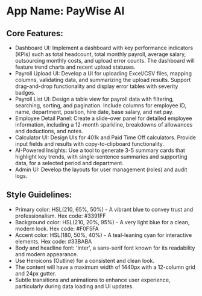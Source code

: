 # **App Name**: PayWise AI

## Core Features:

- Dashboard UI: Implement a dashboard with key performance indicators (KPIs) such as total headcount, total monthly payroll, average salary, outsourcing monthly costs, and upload error counts. The dashboard will feature trend charts and recent upload statuses.
- Payroll Upload UI: Develop a UI for uploading Excel/CSV files, mapping columns, validating data, and summarizing the upload results. Support drag-and-drop functionality and display error tables with severity badges.
- Payroll List UI: Design a table view for payroll data with filtering, searching, sorting, and pagination. Include columns for employee ID, name, department, position, hire date, base salary, and net pay.
- Employee Detail Panel: Create a slide-over panel for detailed employee information, including a 12-month sparkline, breakdowns of allowances and deductions, and notes.
- Calculator UI: Design UIs for 401k and Paid Time Off calculators. Provide input fields and results with copy-to-clipboard functionality.
- AI-Powered Insights: Use a tool to generate 3-5 summary cards that highlight key trends, with single-sentence summaries and supporting data, for a selected period and department.
- Admin UI: Develop the layouts for user management (roles) and audit logs.

## Style Guidelines:

- Primary color: HSL(210, 65%, 50%) - A vibrant blue to convey trust and professionalism. Hex code: #3391FF
- Background color: HSL(210, 20%, 95%) - A very light blue for a clean, modern look. Hex code: #F0F5FA
- Accent color: HSL(180, 50%, 40%) - A teal-leaning cyan for interactive elements. Hex code: #33BABA
- Body and headline font: 'Inter', a sans-serif font known for its readability and modern appearance.
- Use Heroicons (Outline) for a consistent and clean look.
- The content will have a maximum width of 1440px with a 12-column grid and 24px gutter.
- Subtle transitions and animations to enhance user experience, particularly during data loading and UI updates.
